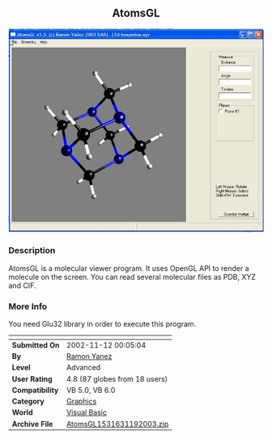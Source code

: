 ﻿<div align="center">

## AtomsGL

<img src="PIC20031191624494132.jpg">
</div>

### Description

AtomsGL is a molecular viewer program. It uses OpenGL API to render a molecule on the screen. You can read several molecular files as PDB, XYZ and CIF.
 
### More Info
 
You need Glu32 library in order to execute this program.


<span>             |<span>
---                |---
**Submitted On**   |2002-11-12 00:05:04
**By**             |[Ramon Yanez](https://github.com/Planet-Source-Code/PSCIndex/blob/master/ByAuthor/ramon-yanez.md)
**Level**          |Advanced
**User Rating**    |4.8 (87 globes from 18 users)
**Compatibility**  |VB 5\.0, VB 6\.0
**Category**       |[Graphics](https://github.com/Planet-Source-Code/PSCIndex/blob/master/ByCategory/graphics__1-46.md)
**World**          |[Visual Basic](https://github.com/Planet-Source-Code/PSCIndex/blob/master/ByWorld/visual-basic.md)
**Archive File**   |[AtomsGL1531631192003\.zip](https://github.com/Planet-Source-Code/ramon-yanez-atomsgl__1-42568/archive/master.zip)








